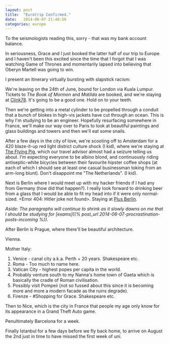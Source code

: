 ```yaml
---
layout: post
title:  "Eurotrip Confirmed."
date:   2014-06-07 21:48:50
categories: europe
---
```


To the seismologists reading this, sorry - that was my bank account balance.

In seriousness, Grace and I just booked the latter half of our trip to Europe and I haven't been this excited since the time that I forgot that I was watching Game of Thrones and momentarily lapsed into believing that Oberyn Martell was going to win.

I present an itinerary virtually bursting with slapstick racism:

We're leaving on the 24th of June, bound for London via Kuala Lumpur. Tickets to *The Book of Mormon* and *Matilda* are booked, and we're staying at [Clink78](http://www.clinkhostels.com/london/backpacker-hostels/clink78). It's going to be a good one. Hold on to your teeth.

Then we're getting into a metal cylinder to be propelled through a conduit that a bunch of blokes in high-vis jackets have cut through an ocean. This is why I'm studying to be an engineer. Hopefully resurfacing somewhere in France, we'll make our way over to Paris to look at beautiful paintings and glass buildings and towers and then we'll eat some snails.

After a few days in the city of love, we're scooting off to Amsterdam for a 420 blaze-it-up red light district culture shock (I kid), where we're staying at [The Flying Pig](http://www.flyingpig.nl/), which our travel advisor almost had a seizure telling us about. I'm expecting everyone to be albino blond, and continuously riding antiseptic-white bicycles between their favourite hipster coffee shops (at each of which I should see at least one casual businessman toking from an arm-long blunt). Don't disappoint me "The Netherlands". (I kid).

Next is Berlin where I would meet up with my hacker friends if I had any from Germany (how did that happen?). I really look forward to drinking beer from a glass that I would be able to fit my head into if it were only normal-sized. <Error 404: Hitler joke not found>. Staying at [Plus Berlin](http://www.plushostels.com/plusberlin).

*Aside: The paragraphs will continue to shrink as it slowly dawns on me that I should be studying for [exams]({% post_url 2014-06-07-procrastination-posts-incoming %}).*

After Berlin is Prague, where there'll be beautiful architecture.

Vienna.

Mother Italy:
1. Venice - canal city a.k.a. Perth + 20 years. Shakespeare etc.
2. Roma - Too much to name here.
3. Vatican City - highest popes per capita in the world.
4. Probably venture south to my Nanna's home town of Gaeta which is basically the cradle of Roman civilisation.
5. Possibly visit Pompeii (not so fussed about this since it is becoming more and more a modern facade as the ruins degrade).
6. Firenze - #Shopping for Grace. Shakespeare etc.

Then to Nice, which is the city in France that people my age only know for its appearance in a Grand Theft Auto game.

Penultimately Barcelona for a week.

Finally Istanbul for a few days before we fly back home, to arrive on August the 2nd just in time to have missed the first week of uni.
